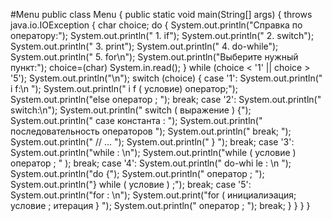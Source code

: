  #Menu
 public class Menu {
    public static void main(String[] args) {
     throws java.io.IOException {
            char choice;
            do {
                System.out.println("Справка по оператору:");
                System.out.println("      1. if");
                System.out.println("      2. switch");
                System.out.println("      3. print");
                System.out.println("      4. do-while");
                System.out.println("      5. for\n");
                System.out.println("Выберите нужный пункт:");
               choice=(char) System.in.read();
            }  while (choice < '1' || choice > '5');
            System.out.println("\n");
            switch (choice) {
                case '1':
                    System.out.println(" i f:\n ");
                    System.out.println(" i f ( ycлoвиe) оператор;");
                    System.out.println("else оператор ; ");
                    break;
                case '2':
                    System.out.println(" switch:\n");
                    System.out.println(" switch ( выpaжeниe ) {");
                    System.out.println(" сазе константа : ");
                    System.out.println(" последовательность операторов ");
                    System.out.println(" break; ");
                    System.out.println(" // ... ");
                    System.out.println(" } ");
                    break;
                case '3':
                    System.out.println("while : \n");
                    System.out.println("while ( ycлoвиe ) оператор ; "
                    );
                    break;
                case '4':
                    System.out.println(" do-whi le : \n ");
                    System.out.println("do {");
                    System.out.println(" оператор ; ");
                    System.out.println("} while ( условие ) ;");
                    break;
                case '5':
                    System.out.println("for : \n");
                    System.out.print("for ( инициaлиэaция; условие ; итерация } ");
                    System.out.println(" оператор ; ");
                    break;
            }
        }
    }
}
